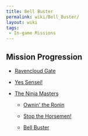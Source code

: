 ```yaml
---
title: Bell Buster
permalink: wiki/Bell_Buster/
layout: wiki
tags:
 - In-game Missions
---
```


## Mission Progression

-   [Ravencloud Gate](/wiki/Ravencloud_Gate "wikilink")
-   [Yes Sensei!](/wiki/Yes_Sensei! "wikilink")
-   [The Ninja Masters](/wiki/The_Ninja_Masters "wikilink")
    -   [Ownin' the Ronin](/wiki/Ownin'_the_Ronin "wikilink")
    -   [Stop the Horsemen!](/wiki/Stop_the_Horsemen! "wikilink")
    -   [Bell Buster](/wiki/Bell_Buster "wikilink")
